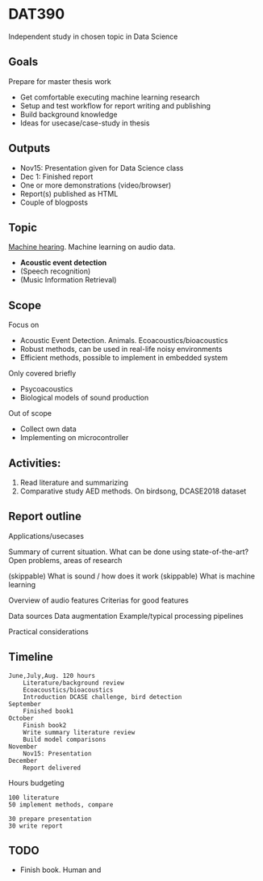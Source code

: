 
# DAT390

Independent study in chosen topic in Data Science

## Goals

Prepare for master thesis work

* Get comfortable executing machine learning research
* Setup and test workflow for report writing and publishing
* Build background knowledge
* Ideas for usecase/case-study in thesis

## Outputs

* Nov15: Presentation given for Data Science class
* Dec 1: Finished report
* One or more demonstrations (video/browser)
* Report(s) published as HTML
* Couple of blogposts

## Topic

[Machine hearing](../machinehearing). Machine learning on audio data.

* **Acoustic event detection**
* (Speech recognition)
* (Music Information Retrieval)

## Scope

Focus on

* Acoustic Event Detection. Animals. Ecoacoustics/bioacoustics
* Robust methods, can be used in real-life noisy environments
* Efficient methods, possible to implement in embedded system

Only covered briefly

* Psycoacoustics
* Biological models of sound production

Out of scope

* Collect own data
* Implementing on microcontroller

## Activities:

1. Read literature and summarizing 
2. Comparative study AED methods. On birdsong, DCASE2018 dataset

## Report outline
[](./report.md)

Applications/usecases

Summary of current situation.
What can be done using state-of-the-art?
Open problems, areas of research 

(skippable) What is sound / how does it work
(skippable) What is machine learning

Overview of audio features
Criterias for good features

Data sources
Data augmentation
Example/typical processing pipelines

Practical considerations

## Timeline

    June,July,Aug. 120 hours
        Literature/background review
        Ecoacoustics/bioacoustics
        Introduction DCASE challenge, bird detection 
    September
        Finished book1
    October
        Finish book2
        Write summary literature review
        Build model comparisons
    November
        Nov15: Presentation
    December
        Report delivered

Hours budgeting

    100 literature
    50 implement methods, compare

    30 prepare presentation
    30 write report

## TODO

* Finish book. Human and 






